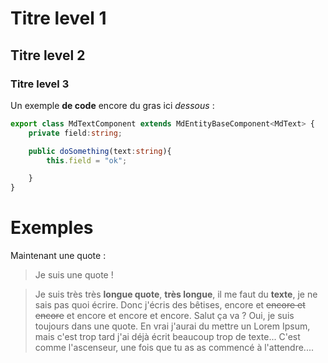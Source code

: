 # Titre level 1
## Titre level 2
### Titre level 3

Un exemple **de code** encore du gras ici _dessous_ :
``` ts
export class MdTextComponent extends MdEntityBaseComponent<MdText> {
    private field:string;

    public doSomething(text:string){
        this.field = "ok";

    }
}
```

# Exemples

Maintenant une quote :
> Je suis une quote !

> Je suis très très __longue quote__, __très longue__, il me faut du __texte__, je ne sais pas quoi écrire. Donc j'écris des bêtises, encore et ~~encore et encore~~ et encore et encore et encore. Salut ça va ? Oui, je suis toujours dans une quote. En vrai j'aurai du mettre un Lorem Ipsum, mais c'est trop tard j'ai déjà écrit beaucoup trop de texte... C'est comme l'ascenseur, une fois que tu as as commencé à l'attendre....